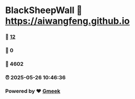 # BlackSheepWall :link: https://aiwangfeng.github.io 
### :page_facing_up: [12](https://aiwangfeng.github.io/tag.html) 
### :speech_balloon: 0 
### :hibiscus: 4602 
### :alarm_clock: 2025-05-26 10:46:36 
### Powered by :heart: [Gmeek](https://github.com/Meekdai/Gmeek)
